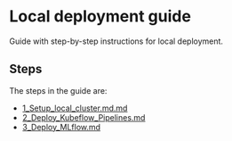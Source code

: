 # Local deployment guide

Guide with step-by-step instructions for local deployment.

## Steps

The steps in the guide are:

- [1_Setup_local_cluster.md.md](./1_Setup_local_cluster.md)
- [2_Deploy_Kubeflow_Pipelines.md](./2_Deploy_Kubeflow_Pipelines.md)
- [3_Deploy_MLflow.md](./3_Deploy_MLflow.md)

